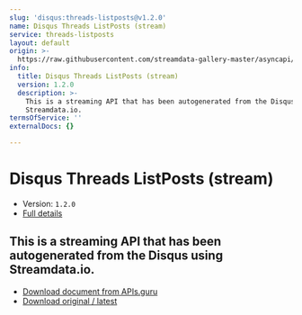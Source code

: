 ```yaml
---
slug: 'disqus:threads-listposts@v1.2.0'
name: Disqus Threads ListPosts (stream)
service: threads-listposts
layout: default
origin: >-
  https://raw.githubusercontent.com/streamdata-gallery-master/asyncapi/master/_listings/disqus/disqus-threads-listposts-stream-async.md
info:
  title: Disqus Threads ListPosts (stream)
  version: 1.2.0
  description: >-
    This is a streaming API that has been autogenerated from the Disqus using
    Streamdata.io.
termsOfService: ''
externalDocs: {}

---
```

# Disqus Threads ListPosts (stream)

* Version: `1.2.0`
* [Full details](../html/disqus:threads-listposts@v1.2.0.html)




## This is a streaming API that has been autogenerated from the Disqus using Streamdata.io.



* [Download document from APIs.guru](https://raw.githubusercontent.com/APIs-guru/asyncapi-directory/master/docs/APIs/disqus%3Athreads-listposts%40v1.2.0.yaml)
* [Download original / latest](https://raw.githubusercontent.com/streamdata-gallery-master/asyncapi/master/_listings/disqus/disqus-threads-listposts-stream-async.md)

<script type="application/ld+json">
{
  "@context": "http://schema.org/",
  "@type": "WebAPI",
  "description": "This is a streaming API that has been autogenerated from the Disqus using Streamdata.io.",
  "documentation": "",

  "name": "Disqus Threads ListPosts (stream)"
}
</script>
